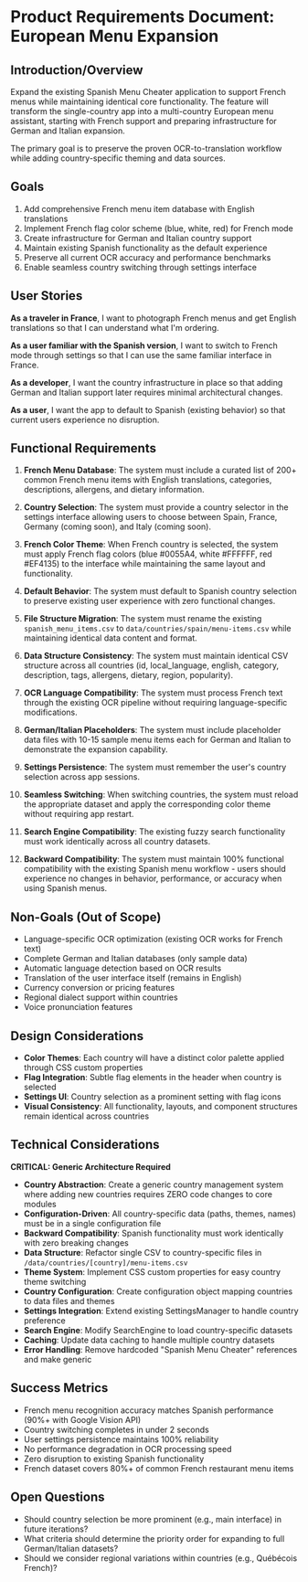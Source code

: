 # Product Requirements Document: European Menu Expansion

## Introduction/Overview

Expand the existing Spanish Menu Cheater application to support French menus while maintaining identical core functionality. The feature will transform the single-country app into a multi-country European menu assistant, starting with French support and preparing infrastructure for German and Italian expansion.

The primary goal is to preserve the proven OCR-to-translation workflow while adding country-specific theming and data sources.

## Goals

1. Add comprehensive French menu item database with English translations
2. Implement French flag color scheme (blue, white, red) for French mode
3. Create infrastructure for German and Italian country support
4. Maintain existing Spanish functionality as the default experience
5. Preserve all current OCR accuracy and performance benchmarks
6. Enable seamless country switching through settings interface

## User Stories

**As a traveler in France**, I want to photograph French menus and get English translations so that I can understand what I'm ordering.

**As a user familiar with the Spanish version**, I want to switch to French mode through settings so that I can use the same familiar interface in France.

**As a developer**, I want the country infrastructure in place so that adding German and Italian support later requires minimal architectural changes.

**As a user**, I want the app to default to Spanish (existing behavior) so that current users experience no disruption.

## Functional Requirements

1. **French Menu Database**: The system must include a curated list of 200+ common French menu items with English translations, categories, descriptions, allergens, and dietary information.

2. **Country Selection**: The system must provide a country selector in the settings interface allowing users to choose between Spain, France, Germany (coming soon), and Italy (coming soon).

3. **French Color Theme**: When French country is selected, the system must apply French flag colors (blue #0055A4, white #FFFFFF, red #EF4135) to the interface while maintaining the same layout and functionality.

4. **Default Behavior**: The system must default to Spanish country selection to preserve existing user experience with zero functional changes.

5. **File Structure Migration**: The system must rename the existing `spanish_menu_items.csv` to `data/countries/spain/menu-items.csv` while maintaining identical data content and format.

6. **Data Structure Consistency**: The system must maintain identical CSV structure across all countries (id, local_language, english, category, description, tags, allergens, dietary, region, popularity).

7. **OCR Language Compatibility**: The system must process French text through the existing OCR pipeline without requiring language-specific modifications.

8. **German/Italian Placeholders**: The system must include placeholder data files with 10-15 sample menu items each for German and Italian to demonstrate the expansion capability.

9. **Settings Persistence**: The system must remember the user's country selection across app sessions.

10. **Seamless Switching**: When switching countries, the system must reload the appropriate dataset and apply the corresponding color theme without requiring app restart.

11. **Search Engine Compatibility**: The existing fuzzy search functionality must work identically across all country datasets.

12. **Backward Compatibility**: The system must maintain 100% functional compatibility with the existing Spanish menu workflow - users should experience no changes in behavior, performance, or accuracy when using Spanish menus.

## Non-Goals (Out of Scope)

- Language-specific OCR optimization (existing OCR works for French text)
- Complete German and Italian databases (only sample data)
- Automatic language detection based on OCR results
- Translation of the user interface itself (remains in English)
- Currency conversion or pricing features
- Regional dialect support within countries
- Voice pronunciation features

## Design Considerations

- **Color Themes**: Each country will have a distinct color palette applied through CSS custom properties
- **Flag Integration**: Subtle flag elements in the header when country is selected
- **Settings UI**: Country selection as a prominent setting with flag icons
- **Visual Consistency**: All functionality, layouts, and component structures remain identical across countries

## Technical Considerations

**CRITICAL: Generic Architecture Required**
- **Country Abstraction**: Create a generic country management system where adding new countries requires ZERO code changes to core modules
- **Configuration-Driven**: All country-specific data (paths, themes, names) must be in a single configuration file
- **Backward Compatibility**: Spanish functionality must work identically with zero breaking changes
- **Data Structure**: Refactor single CSV to country-specific files in `/data/countries/[country]/menu-items.csv`
- **Theme System**: Implement CSS custom properties for easy country theme switching
- **Country Configuration**: Create configuration object mapping countries to data files and themes
- **Settings Integration**: Extend existing SettingsManager to handle country preference
- **Search Engine**: Modify SearchEngine to load country-specific datasets
- **Caching**: Update data caching to handle multiple country datasets
- **Error Handling**: Remove hardcoded "Spanish Menu Cheater" references and make generic

## Success Metrics

- French menu recognition accuracy matches Spanish performance (90%+ with Google Vision API)
- Country switching completes in under 2 seconds
- User settings persistence maintains 100% reliability
- No performance degradation in OCR processing speed
- Zero disruption to existing Spanish functionality
- French dataset covers 80%+ of common French restaurant menu items

## Open Questions

- Should country selection be more prominent (e.g., main interface) in future iterations?
- What criteria should determine the priority order for expanding to full German/Italian datasets?
- Should we consider regional variations within countries (e.g., Québécois French)?